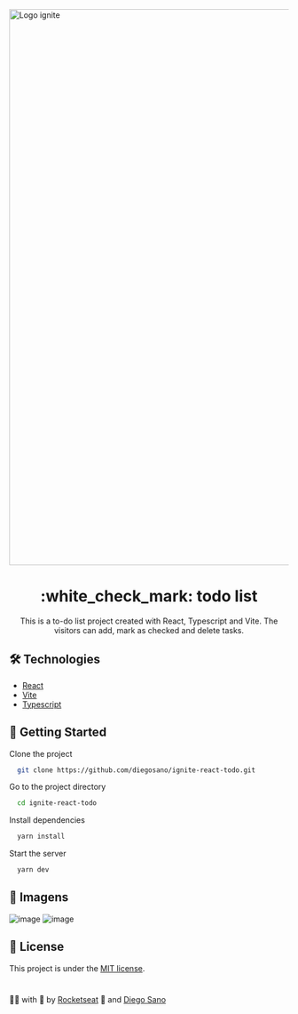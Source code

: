 <img src="https://i.imgur.com/h8JIA81.png" width="1000px" alt="Logo ignite">

<h1 align="center">
  :white_check_mark: todo list
</h1> 

<p align="center">
  This is a to-do list project created with React, Typescript and Vite. The visitors can add, mark as checked and delete tasks.
</p>

## :hammer_and_wrench: Technologies

- [React](https://pt-br.reactjs.org/)
- [Vite](https://vitejs.dev/)
- [Typescript](https://www.typescriptlang.org/)

## :rocket: Getting Started

Clone the project

```bash
  git clone https://github.com/diegosano/ignite-react-todo.git
```

Go to the project directory

```bash
  cd ignite-react-todo
```

Install dependencies

```bash
  yarn install
```

Start the server

```bash
  yarn dev 
```

## :art: Imagens

![image](https://user-images.githubusercontent.com/45228799/180207918-9f737036-44e9-47fa-aab1-ce6128cf9203.png)
![image](https://user-images.githubusercontent.com/45228799/180207998-ebb0bfef-7852-4ca5-bb72-95cbcbdfc5e8.png)

## :page_facing_up: License

This project is under the [MIT license](./LICENSE).

#

:man_technologist: with :purple_heart: by [Rocketseat](https://rocketseat.com.br) :rocket: and [Diego Sano](https://github.com/diegosano)
